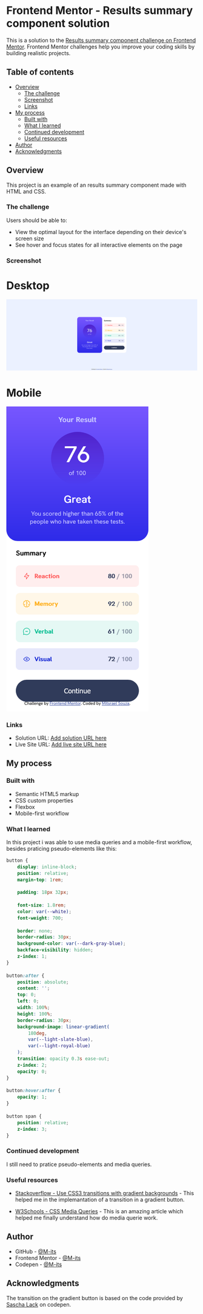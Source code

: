 # Frontend Mentor - Results summary component solution

This is a solution to the [Results summary component challenge on Frontend Mentor](https://www.frontendmentor.io/challenges/results-summary-component-CE_K6s0maV). Frontend Mentor challenges help you improve your coding skills by building realistic projects. 

## Table of contents

- [Overview](#overview)
  - [The challenge](#the-challenge)
  - [Screenshot](#screenshot)
  - [Links](#links)
- [My process](#my-process)
  - [Built with](#built-with)
  - [What I learned](#what-i-learned)
  - [Continued development](#continued-development)
  - [Useful resources](#useful-resources)
- [Author](#author)
- [Acknowledgments](#acknowledgments)

## Overview
  This project is an example of an results summary component made with HTML and CSS.

### The challenge

Users should be able to:

- View the optimal layout for the interface depending on their device's screen size
- See hover and focus states for all interactive elements on the page

### Screenshot

# Desktop
![Desktop](./desktop-solution.png)

# Mobile
![mobile](./mobile-solution.png)


### Links

- Solution URL: [Add solution URL here](https://your-solution-url.com)
- Live Site URL: [Add live site URL here](https://your-live-site-url.com)

## My process

### Built with

- Semantic HTML5 markup
- CSS custom properties
- Flexbox
- Mobile-first workflow

### What I learned

In this project i was able to use media queries and a mobile-first workflow, besides praticing pseudo-elements like this:

```css
button {
    display: inline-block;
    position: relative;
    margin-top: 1rem;

    padding: 18px 32px;

    font-size: 1.8rem;
    color: var(--white);
    font-weight: 700;

    border: none;
    border-radius: 30px;
    background-color: var(--dark-gray-blue);
    backface-visibility: hidden;
    z-index: 1;
}

button:after {
    position: absolute;
    content: '';
    top: 0;
    left: 0;
    width: 100%;
    height: 100%;
    border-radius: 30px;
    background-image: linear-gradient(
        180deg,
        var(--light-slate-blue),
        var(--light-royal-blue)
    );
    transition: opacity 0.3s ease-out;
    z-index: 2;
    opacity: 0;
}

button:hover:after {
    opacity: 1;
}

button span {
    position: relative;
    z-index: 3;
}
```

### Continued development

I still need to pratice pseudo-elements and media queries.

### Useful resources

- [Stackoverflow - Use CSS3 transitions with gradient backgrounds](https://stackoverflow.com/questions/6542212/use-css3-transitions-with-gradient-backgrounds) - This helped me in the implemantation of a transition in a gradient button.

- [W3Schools - CSS Media Queries](https://www.w3schools.com/css/css3_mediaqueries.asp) - This is an amazing article which helped me finally understand how do media querie work.

## Author

-   GitHub - [@M-its](https://github.com/M-its)
-   Frontend Mentor - [@M-its](https://www.frontendmentor.io/profile/M-its)
-   Codepen - [@M-its](https://codepen.io/m-its)

## Acknowledgments

The transition on the gradient button is based on the code provided by [Sascha Lack](https://codepen.io/sashtown/pen/DRyZKw) on codepen.
